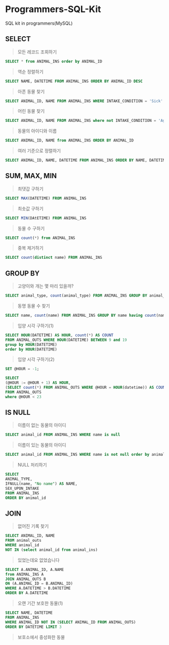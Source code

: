 # Programmers-SQL-Kit
SQL kit in programmers(MySQL)

## SELECT
> 모든 레코드 조회하기
```SQL
SELECT * from ANIMAL_INS order by ANIMAL_ID
```
> 역순 정렬하기
```SQL
SELECT NAME, DATETIME FROM ANIMAL_INS ORDER BY ANIMAL_ID DESC
```
> 아픈 동물 찾기
```SQL
SELECT ANIMAL_ID, NAME FROM ANIMAL_INS WHERE INTAKE_CONDITION = 'Sick' ORDER BY ANIMAL_ID
```
> 어린 동물 찾기
```SQL
SELECT ANIMAL_ID, NAME FROM ANIMAL_INS where not INTAKE_CONDITION = 'Aged' ORDER BY ANIMAL_ID
```

> 동물의 아이디와 이름
```SQL
SELECT ANIMAL_ID, NAME from ANIMAL_INS ORDER BY ANIMAL_ID
```

> 여러 기준으로 정렬하기
```SQL
SELECT ANIMAL_ID, NAME, DATETIME FROM ANIMAL_INS ORDER BY NAME, DATETIME DESC
```
## SUM, MAX, MIN
> 최댓갑 구하기
```SQL
SELECT MAX(DATETIME) FROM ANIMAL_INS
```
> 최솟값 구하기
```SQL
SELECT MIN(DAtETIME) FROM ANIMAL_INS
```
> 동물 수 구하기
```SQL
SELECT count(*) from ANIMAL_INS
```
> 중복 제거하기
```SQL
SELECT count(distinct name) FROM ANIMAL_INS
```

## GROUP BY
> 고양이와 개는 몇 마리 있을까?
```SQL
SELECT animal_type, count(animal_type) FROM ANIMAL_INS GROUP BY animal_type order by animal_type
```

> 동명 동물 수 찾기
```SQL
SELECT name, count(name) FROM ANIMAL_INS GROUP BY name having count(name) >= 2 order by name
```


> 입양 시각 구하기(1)
```SQL
SELECT HOUR(DATETIME) AS HOUR, count(*) AS COUNT 
FROM ANIMAL_OUTS WHERE HOUR(DATETIME) BETWEEN 9 and 19
group by HOUR(DATETIME)
order by HOUR(DATETIME)
```


> 입양 시각 구하기(2)
```SQL
SET @HOUR = -1;

SELECT 
(@HOUR := @HOUR + 1) AS HOUR,
(SELECT count(*) FROM ANIMAL_OUTS WHERE @HOUR = HOUR(datetime)) AS COUNT
FROM ANIMAL_OUTS
where @HOUR < 23
```

## IS NULL
> 이름이 없는 동물의 아이디
```SQL
SELECT animal_id FROM ANIMAL_INS WHERE name is null
```
> 이름이 있는 동물의 아이디
```SQL
SELECT animal_id FROM ANIMAL_INS WHERE name is not null order by animal_id
```

> NULL 처리하기
```SQL
SELECT
ANIMAL_TYPE,
IFNULL(name, "No name") AS NAME,
SEX_UPON_INTAKE
FROM ANIMAL_INS
ORDER BY animal_id
```

## JOIN
> 없어진 기록 찾기
```SQL
SELECT ANIMAL_ID, NAME
FROM animal_outs 
WHERE animal_id 
NOT IN (select animal_id from animal_ins)
```
> 있었는데요 없었습니다
```SQL
SELECT A.ANIMAL_ID, A.NAME 
from ANIMAL_INS A
JOIN ANIMAL_OUTS B
ON (A.ANIMAL_ID = B.ANIMAL_ID)
WHERE A.DATETIME > B.DATETIME 
ORDER BY A.DATETIME
```
> 오랜 기간 보호한 동물(1)
```SQL
SELECT NAME, DATETIME 
FROM ANIMAL_INS 
WHERE ANIMAL_ID NOT IN (SELECT ANIMAL_ID FROM ANIMAL_OUTS)
ORDER BY DATETIME LIMIT 3
```
> 보호소에서 중성화한 동물
